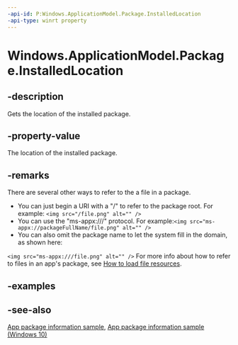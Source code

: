 ----api-id: P:Windows.ApplicationModel.Package.InstalledLocation
-api-type: winrt property
---<!-- Property syntaxpublic Windows.Storage.StorageFolder InstalledLocation { get; }--># Windows.ApplicationModel.Package.InstalledLocation## -descriptionGets the location of the installed package.## -property-valueThe location of the installed package.## -remarksThere are several other ways to refer to the a file in a package.+ You can just begin a URI with a "/" to refer to the package root. For example: `<img src="/file.png" alt="" />`+ You can use the "ms-appx:///" protocol. For example:`<img src="ms-appx://packageFullName/file.png" alt="" />`+ You can also omit the package name to let the system fill in the domain, as shown here:`<img src="ms-appx:///file.png" alt="" />`For more info about how to refer to files in an app's package, see [How to load file resources](http://msdn.microsoft.com/library/2fc07702-7022-44b7-8471-8d477a105fc5).## -examples## -see-also[App package information sample](http://code.msdn.microsoft.com/windowsapps/Package-sample-46e239fa), [App package information sample (Windows 10)](http://go.microsoft.com/fwlink/p/?LinkId=620581)